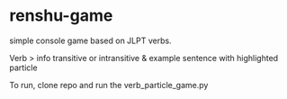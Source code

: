# renshu-game

simple console game based on JLPT verbs.

Verb > info transitive or intransitive & example sentence with highlighted particle

To run, clone repo and run the verb_particle_game.py
